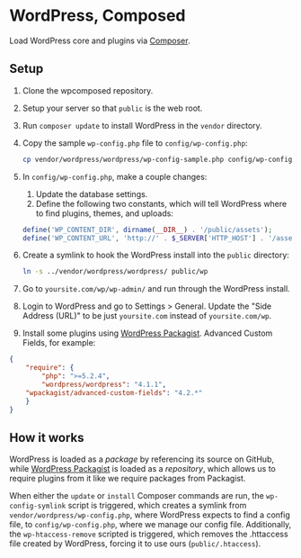 # WordPress, Composed

Load WordPress core and plugins via [Composer](http://getcomposer.org/).



## Setup

1. Clone the wpcomposed repository.

1. Setup your server so that `public` is the web root.

1. Run `composer update` to install WordPress in the `vendor` directory.

1. Copy the sample `wp-config.php` file to `config/wp-config.php`:

	```bash
	cp vendor/wordpress/wordpress/wp-config-sample.php config/wp-config.php
	```

1. In `config/wp-config.php`, make a couple changes:
    1. Update the database settings.
    2. Define the following two constants, which will tell WordPress where to find plugins, themes, and uploads:

    ```php
    define('WP_CONTENT_DIR', dirname(__DIR__) . '/public/assets');
	define('WP_CONTENT_URL', 'http://' . $_SERVER['HTTP_HOST'] . '/assets');
	```

1. Create a symlink to hook the WordPress install into the `public` directory:
	```bash
	ln -s ../vendor/wordpress/wordpress/ public/wp
	```

1. Go to `yoursite.com/wp/wp-admin/` and run through the WordPress install.

1. Login to WordPress and go to Settings > General. Update the "Side Address (URL)" to be just `yoursite.com` instead of `yoursite.com/wp`.

1. Install some plugins using [WordPress Packagist](http://wpackagist.org/). Advanced Custom Fields, for example:

```json
{
	"require": {
		"php": ">=5.2.4",
		"wordpress/wordpress": "4.1.1",
    "wpackagist/advanced-custom-fields": "4.2.*"
	}
}
```



## How it works

WordPress is loaded as a _package_ by referencing its source on GitHub, while [WordPress Packagist](http://wpackagist.org/) is loaded as a _repository_, which allows us to require plugins from it like we require packages from Packagist.

When either the `update` or `install` Composer commands are run, the `wp-config-symlink` script is triggered, which creates a symlink from `vendor/wordpress/wp-config.php`, where WordPress expects to find a config file, to `config/wp-config.php`, where we manage our config file. Additionally, the `wp-htaccess-remove` scripted is triggered, which removes the .httaccess file created by WordPress, forcing it to use ours (`public/.htaccess`).
